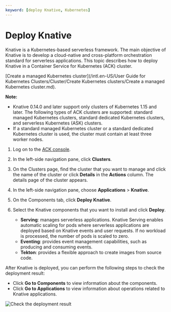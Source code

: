 ```yaml
---
keyword: [deploy Knative, Kubernetes]
---
```


# Deploy Knative

Knative is a Kubernetes-based serverless framework. The main objective of Knative is to develop a cloud-native and cross-platform orchestration standard for serverless applications. This topic describes how to deploy Knative in a Container Service for Kubernetes \(ACK\) cluster.

[Create a managed Kubernetes cluster](/intl.en-US/User Guide for Kubernetes Clusters/Cluster/Create Kubernetes clusters/Create a managed Kubernetes cluster.md).

**Note:**

-   Knative 0.14.0 and later support only clusters of Kubernetes 1.15 and later. The following types of ACK clusters are supported: standard managed Kubernetes clusters, standard dedicated Kubernetes clusters, and serverless Kubernetes \(ASK\) clusters.
-   If a standard managed Kubernetes cluster or a standard dedicated Kubernetes cluster is used, the cluster must contain at least three worker nodes.

1.  Log on to the [ACK console](https://cs.console.aliyun.com).

2.  In the left-side navigation pane, click **Clusters**.

3.  On the Clusters page, find the cluster that you want to manage and click the name of the cluster or click **Details** in the **Actions** column. The details page of the cluster appears.

4.  In the left-side navigation pane, choose **Applications** \> **Knative**.

5.  On the Components tab, click **Deploy Knative**.

6.  Select the Knative components that you want to install and click **Deploy**.

    -   **Serving**: manages serverless applications. Knative Serving enables automatic scaling for pods where serverless applications are deployed based on Knative events and user requests. If no workload is processed, the number of pods is scaled to zero.
    -   **Eventing**: provides event management capabilities, such as producing and consuming events.
    -   **Tekton**: provides a flexible approach to create images from source code.

After Knative is deployed, you can perform the following steps to check the deployment result:

-   Click **Go to Components** to view information about the components.
-   Click **Go to Applications** to view information about operations related to Knative applications.

![Check the deployment result](https://static-aliyun-doc.oss-accelerate.aliyuncs.com/assets/img/en-US/8955359951/p48854.png)

